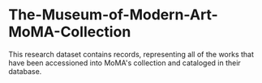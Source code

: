 # The-Museum-of-Modern-Art-MoMA-Collection
This research dataset contains records, representing all of the works that have been accessioned into MoMA's collection and cataloged in their database.
